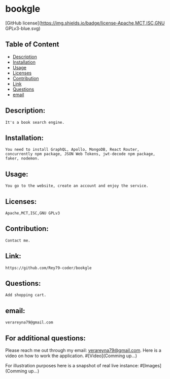 
# bookgle


[GitHub license](https://img.shields.io/badge/license-Apache,MCT,ISC,GNU GPLv3-blue.svg)

## Table of Content

- [Description](#Description)
- [Installation](#Installation)
- [Usage](#Usage)
- [Licenses](#Licenses)
- [Contribution](#Contribution)
- [Link](#Link)
- [Questions](#Questions)
- [email](#email)

## Description:
    It's a book search engine.
## Installation:
    You need to install GraphQL, Apollo, MongoDB, React Router,  concurrently npm package, JSON Web Tokens, jwt-decode npm package,  faker, nodemon.
## Usage:
    You go to the website, create an account and enjoy the service.
## Licenses:
    Apache,MCT,ISC,GNU GPLv3
## Contribution:
    Contact me.
## Link:
    https://github.com/Rey79-coder/bookgle
## Questions:
    Add shopping cart.
## email:
    verareyna79@gmail.com

## For additional questions:
   Please reach me out through my email: verareyna79@gmail.com.
   Here is a video on how to work the application.
#[Video](Comming up...)

For illustration purposes here is a snapshot of real live instance:
#[Images](Comming up...)

